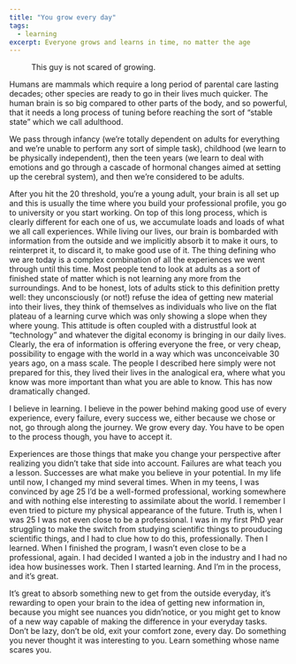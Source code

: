 ```yaml
---
title: "You grow every day"
tags:
  - learning
excerpt: Everyone grows and learns in time, no matter the age
---
```


<figure style="width: 300px" class="align-left">
  <img src="{{ site.url }}{{site.posts_images_path}}tree.jpeg" alt="">
  <figcaption>This guy is not scared of growing.</figcaption>
</figure>

Humans are mammals which require a long period of parental care lasting decades; other species are ready to go in their lives much quicker.
The human brain is so big compared to other parts of the body, and so powerful, that it needs a long process of tuning before reaching the sort of “stable state” which we call adulthood.

We pass through infancy (we’re totally dependent on adults for everything and we’re unable to perform any sort of simple task), childhood (we learn to be physically independent), then the teen years (we learn to deal with emotions and go through a cascade of hormonal changes aimed at setting up the cerebral system), and then we’re considered to be adults.

After you hit the 20 threshold, you’re a young adult, your brain is all set up and this is usually the time where you build your professional profile, you go to university or you start working.
On top of this long process, which is clearly different for each one of us, we accumulate loads and loads of what we all call experiences. While living our lives, our brain is bombarded with information from the outside and we implicitly absorb it to make it ours, to reinterpret it, to discard it, to make good use of it.
The thing defining who we are today is a complex combination of all the experiences we went through until this time. Most people tend to look at adults as a sort of finished state of matter which is not learning any more from the surroundings. And to be honest, lots of adults stick to this definition pretty well: they unconsciously (or not!) refuse the idea of getting new material into their lives, they think of themselves as individuals who live on the flat plateau of a learning curve which was only showing a slope when they where young. This attitude is often coupled with a distrustful look at “technology” and whatever the digital economy is bringing in our daily lives. Clearly, the era of information is offering everyone the free, or very cheap, possibility to engage with the world in a way which was unconceivable 30 years ago, on a mass scale. The people I described here simply were not prepared for this, they lived their lives in the analogical era, where what you know was more important than what you are able to know. This has now dramatically changed.

I believe in learning. I believe in the power behind making good use of every experience, every failure, every success we, either because we chose or not, go through along the journey. We grow every day. You have to be open to the process though, you have to accept it.

Experiences are those things that make you change your perspective after realizing you didn’t take that side into account. Failures are what teach you a lesson. Successes are what make you believe in your potential.
In my life until now, I changed my mind several times. When in my teens, I was convinced by age 25 I’d be a well-formed professional, working somewhere and with nothing else interesting to assimilate about the world. I remember I even tried to picture my physical appearance of the future. Truth is, when I was 25 I was not even close to be a professional. I was in my first PhD year struggling to make the switch from studying scientific things to prouducing scientific things, and I had to clue how to do this, professionally. Then I learned. When I finished the program, I wasn’t even close to be a professional, again. I had decided I wanted a job in the industry and I had no idea how businesses work. Then I started learning. And I’m in the process, and it’s great.

It’s great to absorb something new to get from the outside everyday, it’s rewarding to open your brain to the idea of getting new information in, because you might see nuances you didn’notice, or you might get to know of a new way capable of making the difference in your everyday tasks. Don’t be lazy, don’t be old, exit your comfort zone, every day. Do something you never thought it was interesting to you. Learn something whose name scares you.
